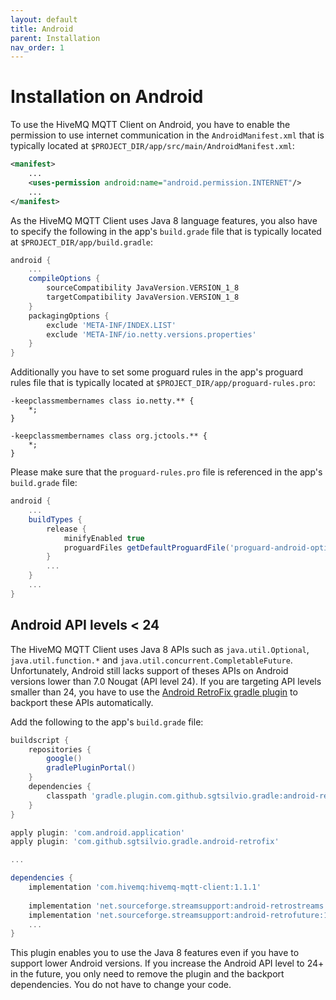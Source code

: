 ```yaml
---
layout: default
title: Android
parent: Installation
nav_order: 1
---
```


# Installation on Android

To use the HiveMQ MQTT Client on Android, you have to enable the permission to use internet communication in the 
`AndroidManifest.xml` that is typically located at `$PROJECT_DIR/app/src/main/AndroidManifest.xml`:

```xml
<manifest>
    ...
    <uses-permission android:name="android.permission.INTERNET"/>
    ...
</manifest>
```

As the HiveMQ MQTT Client uses Java 8 language features, you also have to specify the following in the app's 
`build.grade` file that is typically located at `$PROJECT_DIR/app/build.gradle`:

```groovy
android {
    ...
    compileOptions {
        sourceCompatibility JavaVersion.VERSION_1_8
        targetCompatibility JavaVersion.VERSION_1_8
    }
    packagingOptions {
        exclude 'META-INF/INDEX.LIST'
        exclude 'META-INF/io.netty.versions.properties'
    }
}
```

Additionally you have to set some proguard rules in the app's proguard rules file that is typically located at 
`$PROJECT_DIR/app/proguard-rules.pro`:

```
-keepclassmembernames class io.netty.** {
    *;
}

-keepclassmembernames class org.jctools.** {
    *;
}
```

Please make sure that the `proguard-rules.pro` file is referenced in the app's `build.grade` file:

```groovy
android {
    ...
    buildTypes {
        release {
            minifyEnabled true
            proguardFiles getDefaultProguardFile('proguard-android-optimize.txt'), 'proguard-rules.pro'
        }
        ...
    }
    ...
}
```


## Android API levels < 24

The HiveMQ MQTT Client uses Java 8 APIs such as `java.util.Optional`, `java.util.function.*` and 
`java.util.concurrent.CompletableFuture`.
Unfortunately, Android still lacks support of theses APIs on Android versions lower than 7.0 Nougat (API level 24).
If you are targeting API levels smaller than 24, you have to use the 
[Android RetroFix gradle plugin](https://github.com/SgtSilvio/android-retrofix) to backport these APIs automatically.

Add the following to the app's `build.grade` file:

```groovy
buildscript {
    repositories {
        google()
        gradlePluginPortal()
    }
    dependencies {
        classpath 'gradle.plugin.com.github.sgtsilvio.gradle:android-retrofix:0.2.1'
    }
}

apply plugin: 'com.android.application'
apply plugin: 'com.github.sgtsilvio.gradle.android-retrofix'

...

dependencies {
    implementation 'com.hivemq:hivemq-mqtt-client:1.1.1'
    
    implementation 'net.sourceforge.streamsupport:android-retrostreams:1.7.1'
    implementation 'net.sourceforge.streamsupport:android-retrofuture:1.7.1'
    ...
}
```

This plugin enables you to use the Java 8 features even if you have to support lower Android versions.
If you increase the Android API level to 24+ in the future, you only need to remove the plugin and the backport 
dependencies. You do not have to change your code.
